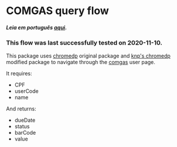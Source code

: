 # COMGAS query flow
##### _Leia em português [aqui](https://github.com/ozzono/comgas_invoice/blob/master/README_pt.md)._
### This flow was last successfully tested on 2020-11-10.
	
This package uses [chromedp](https://github.com/chromedp/chromedp) original package and [knp's chromedp](github.com/knq/chromedp/kb) modified package to navigate through the [comgas](https://virtual.comgas.com.br/#/comgasvirtual/historicoFaturas) user page.


It requires:
- CPF
- userCode
- name

And returns:
- dueDate
- status
- barCode
- value